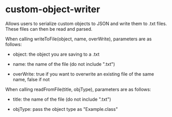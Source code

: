 # custom-object-writer
Allows users to serialize custom objects to JSON and write them to .txt
files. These files can then be read and parsed. 

When calling writeToFile(object, name, overWrite), parameters are as follows:
	
-  object: the object you are saving to a .txt
	
-  name: the name of the file (do not include ".txt")
	
-  overWrite: true if you want to overwrite an existing
		   file of the same name, false if not

When calling readFromFile(title, objType), parameters are as follows: 

- title: the name of the file (do not include ".txt")

- objType: pass the object type as "Example.class"
